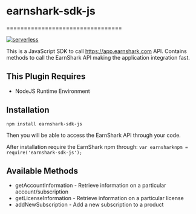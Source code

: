 # earnshark-sdk-js
=================================

[![serverless](http://public.serverless.com/badges/v3.svg)](http://www.serverless.com)
 
This is a JavaScript SDK to call https://app.earnshark.com API. Contains methods to call the EarnShark API making the application integration fast. 

## This Plugin Requires
* NodeJS Runtime Environment

## Installation

`npm install earnshark-sdk-js`

Then you will be able to access the EarnShark API through your code.

After installation require the EarnShark npm through: `var earnsharknpm = require('earnshark-sdk-js');`

## Available Methods
* getAccountInformation - Retrieve information on a particular account/subscription
* getLicenseInformation - Retrieve information on a particular license
* addNewSubscription - Add a new subscription to a product


 